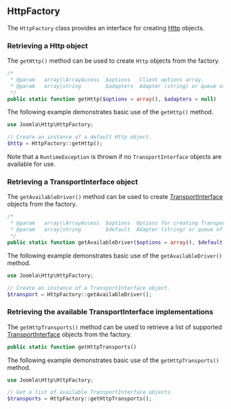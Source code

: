 ## HttpFactory

The `HttpFactory` class provides an interface for creating [Http](Http.md) objects.

### Retrieving a Http object

The `getHttp()` method can be used to create `Http` objects from the factory.

```php
/*
 * @param   array|\ArrayAccess  $options   Client options array.
 * @param   array|string        $adapters  Adapter (string) or queue of adapters (array) to use for communication.
 */
public static function getHttp($options = array(), $adapters = null)
```

The following example demonstrates basic use of the `getHttp()` method.

```php
use Joomla\Http\HttpFactory;

// Create an instance of a default Http object.
$http = HttpFactory::getHttp();
```

Note that a `RuntimeException` is thrown if no `TransportInterface` objects are available for use.

### Retrieving a TransportInterface object

The `getAvailableDriver()` method can be used to create [TransportInterface](TransportInterface.md) objects from the factory. 

```php
/*
 * @param   array|\ArrayAccess  $options  Options for creating TransportInterface object
 * @param   array|string        $default  Adapter (string) or queue of adapters (array) to use
 */
public static function getAvailableDriver($options = array(), $default = null)
```

The following example demonstrates basic use of the `getAvailableDriver()` method.

```php
use Joomla\Http\HttpFactory;

// Create an instance of a TransportInterface object.
$transport = HttpFactory::getAvailableDriver();
```

### Retrieving the available TransportInterface implementations

The `getHttpTransports()` method can be used to retrieve a list of supported [TransportInterface](TransportInterface.md) objects from the factory. 

```php
public static function getHttpTransports()
```

The following example demonstrates basic use of the `getHttpTransports()` method.

```php
use Joomla\Http\HttpFactory;

// Get a list of available TransportInterface objects.
$transports = HttpFactory::getHttpTransports();
```

